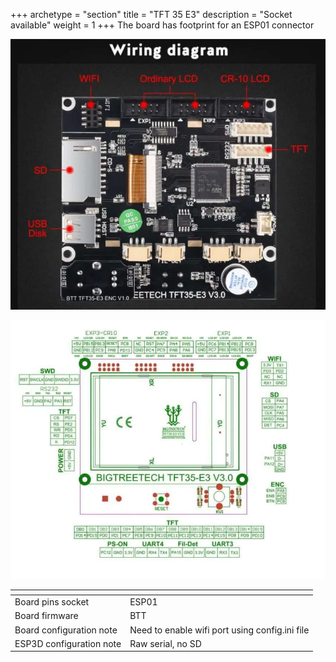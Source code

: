 +++
archetype = "section"
title = "TFT 35 E3"
description = "Socket available"
weight = 1
+++
The board has footprint for an ESP01 connector

![step1](board.png)

![step2](pinout.png)

| <!-- -->  | <!-- --> |
|-|-|
| Board pins socket | ESP01 |
| Board firmware | BTT | 
| Board configuration note |Need to enable wifi port using config.ini file|
| ESP3D configuration note | Raw serial, no SD |